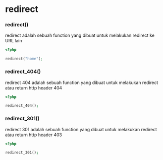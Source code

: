 # redirect



### redirect()

redirect adalah sebuah function yang dibuat untuk melakukan redirect ke URL lain

```php
<?php

redirect("home");
```

### redirect\_404()

redirect 404 adalah sebuah function yang dibuat untuk melakukan redirect atau return http header 404

```php
<?php

redirect_404();
```

### redirect\_301()

redirect 301 adalah sebuah function yang dibuat untuk melakukan redirect atau return http header 403

```php
<?php

redirect_301();
```
